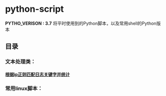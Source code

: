 # python-script
**PYTHO_VERISON : 3.7**
将平时使用到的Python脚本，以及常用shell的Python版本

## 目录
### 文本处理类：
#### [根据ip正则匹配日志关键字并统计](https://github.com/JAXma1996/python-script/blob/master/text-processing/findIpInFile.py)
### 常用linux脚本：
